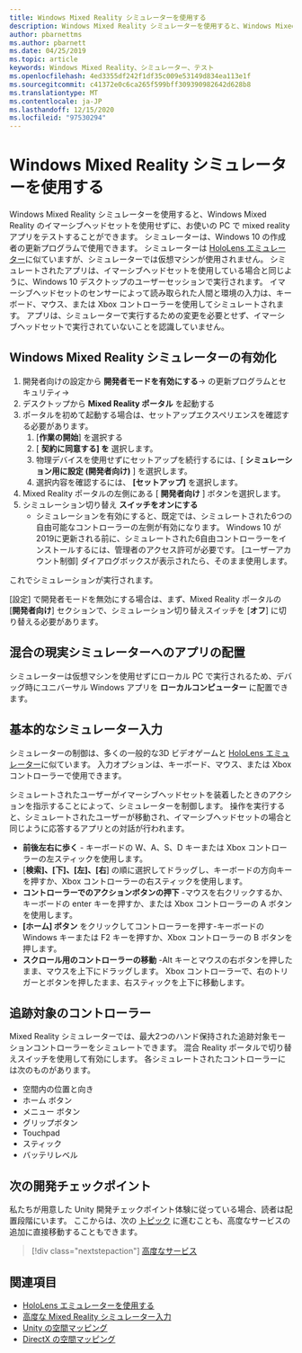 ```yaml
---
title: Windows Mixed Reality シミュレーターを使用する
description: Windows Mixed Reality シミュレーターを使用すると、Windows Mixed Reality のイマーシブヘッドセットを使用せずに、お使いの PC で mixed reality アプリをテストすることができます。
author: pbarnettms
ms.author: pbarnett
ms.date: 04/25/2019
ms.topic: article
keywords: Windows Mixed Reality、シミュレーター、テスト
ms.openlocfilehash: 4ed3355df242f1df35c009e53149d834ea113e1f
ms.sourcegitcommit: c41372e0c6ca265f599bff309390982642d628b8
ms.translationtype: MT
ms.contentlocale: ja-JP
ms.lasthandoff: 12/15/2020
ms.locfileid: "97530294"
---
```

# <a name="using-the-windows-mixed-reality-simulator"></a>Windows Mixed Reality シミュレーターを使用する

Windows Mixed Reality シミュレーターを使用すると、Windows Mixed Reality のイマーシブヘッドセットを使用せずに、お使いの PC で mixed reality アプリをテストすることができます。 シミュレーターは、Windows 10 の作成者の更新プログラムで使用できます。 シミュレーターは [HoloLens エミュレーター](using-the-hololens-emulator.md)に似ていますが、シミュレーターでは仮想マシンが使用されません。 シミュレートされたアプリは、イマーシブヘッドセットを使用している場合と同じように、Windows 10 デスクトップのユーザーセッションで実行されます。 イマーシブヘッドセットのセンサーによって読み取られた人間と環境の入力は、キーボード、マウス、または Xbox コントローラーを使用してシミュレートされます。 アプリは、シミュレーターで実行するための変更を必要とせず、イマーシブヘッドセットで実行されていないことを認識していません。

## <a name="enabling-the-windows-mixed-reality-simulator"></a>Windows Mixed Reality シミュレーターの有効化

1. 開発者向けの設定から **開発者モードを有効にする**-> の更新プログラムとセキュリティ->
2. デスクトップから **Mixed Reality ポータル** を起動する
3. ポータルを初めて起動する場合は、セットアップエクスペリエンスを確認する必要があります。
   1. [**作業の開始**] を選択する
   2. [ **契約に同意する] を** 選択します。
   3. 物理デバイスを使用せずにセットアップを続行するには、[ **シミュレーション用に設定 (開発者向け)** ] を選択します。
   4. 選択内容を確認するには、 **[セットアップ]** を選択します。
4. Mixed Reality ポータルの左側にある [ **開発者向け** ] ボタンを選択します。
5. シミュレーション切り替え **スイッチをオンにする**
   * シミュレーションを有効にすると、既定では、シミュレートされた6つの自由可能なコントローラーの左側が有効になります。  Windows 10 が2019に更新される前に、シミュレートされた6自由コントローラーをインストールするには、管理者のアクセス許可が必要です。  [ユーザーアカウント制御] ダイアログボックスが表示されたら、そのまま使用します。

これでシミュレーションが実行されます。

[設定] で開発者モードを無効にする場合は、まず、Mixed Reality ポータルの [**開発者向け**] セクションで、シミュレーション切り替えスイッチを [**オフ**] に切り替える必要があります。

## <a name="deploying-apps-to-the-mixed-reality-simulator"></a>混合の現実シミュレーターへのアプリの配置

シミュレーターは仮想マシンを使用せずにローカル PC で実行されるため、デバッグ時にユニバーサル Windows アプリを **ローカルコンピューター** に配置できます。

## <a name="basic-simulator-input"></a>基本的なシミュレーター入力

シミュレーターの制御は、多くの一般的な3D ビデオゲームと [HoloLens エミュレーター](using-the-hololens-emulator.md)に似ています。 入力オプションは、キーボード、マウス、または Xbox コントローラーで使用できます。

シミュレートされたユーザーがイマーシブヘッドセットを装着したときのアクションを指示することによって、シミュレーターを制御します。 操作を実行すると、シミュレートされたユーザーが移動され、イマーシブヘッドセットの場合と同じように応答するアプリとの対話が行われます。
* **前後左右に歩く** - キーボードの W、A、S、D キーまたは Xbox コントローラーの左スティックを使用します。
* [**検索]、[下]、[左]、[右**] の順に選択してドラッグし、キーボードの方向キーを押すか、Xbox コントローラーの右スティックを使用します。
* **コントローラーでのアクションボタンの押下** -マウスを右クリックするか、キーボードの enter キーを押すか、または Xbox コントローラーの A ボタンを使用します。
* **[ホーム] ボタン** をクリックしてコントローラーを押す-キーボードの Windows キーまたは F2 キーを押すか、Xbox コントローラーの B ボタンを押します。
* **スクロール用のコントローラーの移動** -Alt キーとマウスの右ボタンを押したまま、マウスを上下にドラッグします。 Xbox コントローラーで、右のトリガーとボタンを押したまま、右スティックを上下に移動します。

## <a name="tracked-controllers"></a>追跡対象のコントローラー

Mixed Reality シミュレーターでは、最大2つのハンド保持された追跡対象モーションコントローラーをシミュレートできます。 混合 Reality ポータルで切り替えスイッチを使用して有効にします。 各シミュレートされたコントローラーには次のものがあります。
* 空間内の位置と向き
* ホーム ボタン
* メニュー ボタン
* グリップボタン
* Touchpad
* スティック
* バッテリレベル

## <a name="next-development-checkpoint"></a>次の開発チェックポイント

私たちが用意した Unity 開発チェックポイント体験に従っている場合、読者は配置段階にいます。 ここからは、次の [トピック](../../develop/unity/unity-development-overview.md#4-deploying-to-a-device-or-emulator) に進むことも、高度なサービスの追加に直接移動することもできます。

> [!div class="nextstepaction"]
> [高度なサービス](../../develop/unity/unity-development-overview.md#5-adding-services)


## <a name="see-also"></a>関連項目
* [HoloLens エミュレーターを使用する](using-the-hololens-emulator.md)
* [高度な Mixed Reality シミュレーター入力](advanced-hololens-emulator-and-mixed-reality-simulator-input.md)
* [Unity の空間マッピング](../../develop/unity/spatial-mapping-in-unity.md)
* [DirectX の空間マッピング](../../develop/native/spatial-mapping-in-directx.md)
